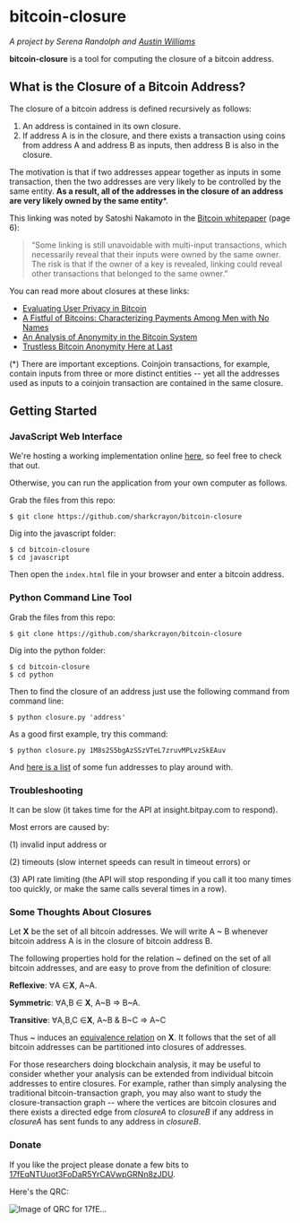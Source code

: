 # bitcoin-closure
*A project by Serena Randolph and <a href="https://onename.com/austinwilliams" target="_blank">Austin Williams</a>*

**bitcoin-closure** is a tool for computing the closure of a bitcoin address.

## What is the Closure of a Bitcoin Address?
The closure of a bitcoin address is defined recursively as follows:

1. An address is contained in its own closure.
2. If address A is in the closure, and there exists a transaction using coins from address A and address B as inputs, then address B is also in the closure.

The motivation is that if two addresses appear together as inputs in some transaction, then the two addresses are very likely to be controlled by the same entity. **As a result, all of the addresses in the closure of an address are very likely owned by the same entity***.

This linking was noted by Satoshi Nakamoto in the <a href="https://bitcoin.org/bitcoin.pdf" target="_blank">Bitcoin whitepaper</a> (page 6):
> “Some linking is still unavoidable with multi-input transactions, which necessarily
reveal that their inputs were owned by the same owner. The risk is that if the owner
of a key is revealed, linking could reveal other transactions that belonged to the
same owner.”


You can read more about closures at these links:

* <a href="https://docs.google.com/viewer?url=http%3A%2F%2Ffc13.ifca.ai%2Fproc%2F1-3.pdf" target="_blank">Evaluating User Privacy in Bitcoin</a>
* <a href="https://docs.google.com/viewer?url=http%3A%2F%2Fcseweb.ucsd.edu%2F~smeiklejohn%2Ffiles%2Fimc13.pdf" target="_blank">A Fistful of Bitcoins: Characterizing Payments Among Men with No Names</a>
* <a href="http://arxiv.org/abs/1107.4524" target="_blank">An Analysis of Anonymity in the Bitcoin System</a>
* <a href="https://bitcoinmagazine.com/6630/trustless-bitcoin-anonymity-here-at-last/" target="_blank">Trustless Bitcoin Anonymity Here at Last</a>


(*) There are important exceptions. Coinjoin transactions, for example, contain inputs from three or more distinct entities -- yet all the addresses used as inputs to a coinjoin transaction are contained in the same closure.

## Getting Started

### JavaScript Web Interface
We're hosting a working implementation online <a href="http://goo.gl/YxyBJA" target="_blank">here</a>, so feel free to check that out.

Otherwise, you can run the application from your own computer as follows.

Grab the files from this repo:

`$ git clone https://github.com/sharkcrayon/bitcoin-closure`

Dig into the javascript folder:

```
$ cd bitcoin-closure
$ cd javascript
```

Then open the `index.html` file in your browser and enter a bitcoin address.

### Python Command Line Tool
Grab the files from this repo:

`$ git clone https://github.com/sharkcrayon/bitcoin-closure`

Dig into the python folder:

```
$ cd bitcoin-closure
$ cd python
```

Then to find the closure of an address just use the following command from command line:

`$ python closure.py 'address'`

As a good first example, try this command:

`$ python closure.py 1M8s2S5bgAzSSzVTeL7zruvMPLvzSkEAuv`

And <a href="http://www.theopenledger.com/9-most-famous-bitcoin-addresses/" target="_blank">here is a list</a> of some fun addresses to play around with.

### Troubleshooting

It can be slow (it takes time for the API at insight.bitpay.com to respond).

Most errors are caused by:

(1) invalid input address or

(2) timeouts (slow internet speeds can result in timeout errors) or

(3) API rate limiting (the API will stop responding if you call it too many times too quickly, or make the same calls several times in a row).

### Some Thoughts About Closures
Let **X** be the set of all bitcoin addresses.
We will write A ~ B whenever bitcoin address A is in the closure of bitcoin address B.

The following properties hold for the relation ~ defined on the set of all bitcoin addresses, and are easy to prove from the definition of closure:

**Reflexive**: ∀A ∈**X**, A~A. 

**Symmetric**: ∀A,B ∈ **X**, A~B ⇒ B~A.

**Transitive**: ∀A,B,C ∈**X**, A~B & B~C ⇒ A~C

Thus ~ induces an <a href="https://en.wikipedia.org/wiki/Equivalence_relation" target="_blank">equivalence relation</a> on **X**. It follows that the set of all bitcoin addresses can be partitioned into closures of addresses.

For those researchers doing blockchain analysis, it may be useful to consider whether your analysis can be extended from individual bitcoin addresses to entire closures. For example, rather than simply analysing the traditional bitcoin-transaction graph, you may also want to study the closure-transaction graph -- where the vertices are bitcoin closures and there exists a directed edge from _closureA_ to _closureB_ if any address in _closureA_ has sent funds to any address in _closureB_.

### Donate

If you like the project please donate a few bits to <a href="https://www.blockchain.info/address/17fEqNTUuot3FoDaR5YrCAVwpGRNn8zJDU" target="_blank">17fEqNTUuot3FoDaR5YrCAVwpGRNn8zJDU</a>. 

Here's the QRC:

![Image of QRC for 17fE...](https://raw.githubusercontent.com/sharkcrayon/bitcoin-closure/master/qrc-donation.png) 
